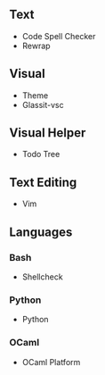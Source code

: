 ## Text
- Code Spell Checker
- Rewrap

## Visual
- Theme
- Glassit-vsc

## Visual Helper
- Todo Tree

## Text Editing
- Vim

## Languages
### Bash
- Shellcheck

### Python
- Python

### OCaml
- OCaml Platform
